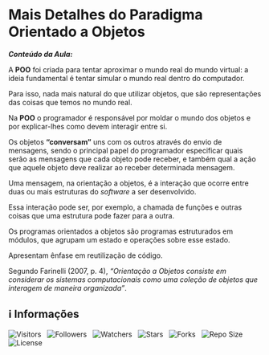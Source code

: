 <!-- Título -->
# Mais Detalhes do Paradigma Orientado a Objetos

***Conteúdo da Aula:***

A **POO** foi criada para tentar aproximar o mundo real do mundo virtual: a ideia fundamental é tentar simular o mundo real dentro do computador.

Para isso, nada mais natural do que utilizar objetos, que são representações das coisas que temos no mundo real.

Na **POO** o programador é responsável por moldar o mundo dos objetos e por explicar-lhes como devem interagir entre si.

Os objetos **“conversam”** uns com os outros através do envio de mensagens, sendo o principal papel do programador especificar quais serão as mensagens que cada objeto pode receber, e também qual a ação que aquele objeto deve realizar ao receber determinada mensagem.

Uma mensagem, na orientação a objetos, é a interação que ocorre entre duas ou mais estruturas do *software* a ser desenvolvido.

Essa interação pode ser, por exemplo, a chamada de funções e outras coisas que uma estrutura pode fazer para a outra.

Os programas orientados a objetos são programas estruturados em módulos, que agrupam um estado e operações sobre esse estado.

Apresentam ênfase em reutilização de código.

Segundo Farinelli (2007, p. 4), *“Orientação a Objetos consiste em considerar os sistemas computacionais como uma coleção de objetos que interagem de maneira organizada”*.

<!-- Informações -->
## &#8505; Informações

![Visitors](https://api.visitorbadge.io/api/visitors?path=Devsgeeknerd%2Fcla-mai-det-par-ori-obj-ent-mel-que-ori-obj-log-ori-obj-com-bas&label=Visitantes&labelColor=%23700070&labelStyle=none&countColor=%23000fff&style=plastic&color=%23ffffff "Total de Visitantes")
&nbsp;
![Followers](https://img.shields.io/github/followers/Devsgeeknerd?style=p&label=Seguidores&labelColor=800080&color=000fff "Total de Seguidores")
&nbsp;
![Watchers](https://img.shields.io/github/watchers/Devsgeeknerd/cla-mai-det-par-ori-obj-ent-mel-que-ori-obj-log-ori-obj-com-bas?style=p&label=Observadores&labelColor=800080&color=000fff "Total de Observadores")
&nbsp;
![Stars](https://img.shields.io/github/stars/Devsgeeknerd/cla-mai-det-par-ori-obj-ent-mel-que-ori-obj-log-ori-obj-com-bas?style=p&label=Estrelas&labelColor=800080&color=000fff "Total de Estrelas")
&nbsp;
![Forks](https://img.shields.io/github/forks/Devsgeeknerd/cla-mai-det-par-ori-obj-ent-mel-que-ori-obj-log-ori-obj-com-bas?style=p&label=Bifurcações&labelColor=800080&color=000fff "Total de Bifurcações")
&nbsp;
![Repo Size](https://img.shields.io/github/repo-size/Devsgeeknerd/cla-mai-det-par-ori-obj-ent-mel-que-ori-obj-log-ori-obj-com-bas?style=p&label=Tamanho&labelColor=800080&color=000fff "Tamanho do Repositório")
&nbsp;
![License](https://img.shields.io/github/license/Devsgeeknerd/cla-mai-det-par-ori-obj-ent-mel-que-ori-obj-log-ori-obj-com-bas?style=p&label=Licença&labelColor=800080&color=000fff "Licença do Repositório")
